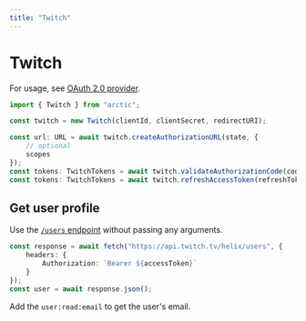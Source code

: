 ```yaml
---
title: "Twitch"
---
```


# Twitch

For usage, see [OAuth 2.0 provider](guides/oauth2).

```ts
import { Twitch } from "arctic";

const twitch = new Twitch(clientId, clientSecret, redirectURI);
```

```ts
const url: URL = await twitch.createAuthorizationURL(state, {
	// optional
	scopes
});
const tokens: TwitchTokens = await twitch.validateAuthorizationCode(code);
const tokens: TwitchTokens = await twitch.refreshAccessToken(refreshToken);
```

## Get user profile

Use the [`/users` endpoint](https://dev.twitch.tv/docs/api/reference/#get-users) without passing any arguments.

```ts
const response = await fetch("https://api.twitch.tv/helix/users", {
	headers: {
		Authorization: `Bearer ${accessToken}`
	}
});
const user = await response.json();
```

Add the `user:read:email` to get the user's email.
